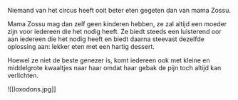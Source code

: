 Niemand van het circus heeft ooit beter eten gegeten dan van mama Zossu.

Mama Zossu mag dan zelf geen kinderen hebben, ze zal altijd een moeder zijn voor iedereen die het nodig heeft. 
Ze biedt steeds een luisterend oor aan iedereen die het nodig heeft en biedt daarna steevast dezelfde oplossing aan: lekker eten met een hartig dessert. 

Hoewel ze niet de beste genezer is, komt iedereen ook met kleine en middelgrote kwaaltjes naar haar omdat haar gebak de pijn toch altijd kan verlichten.

![[loxodons.jpg]]